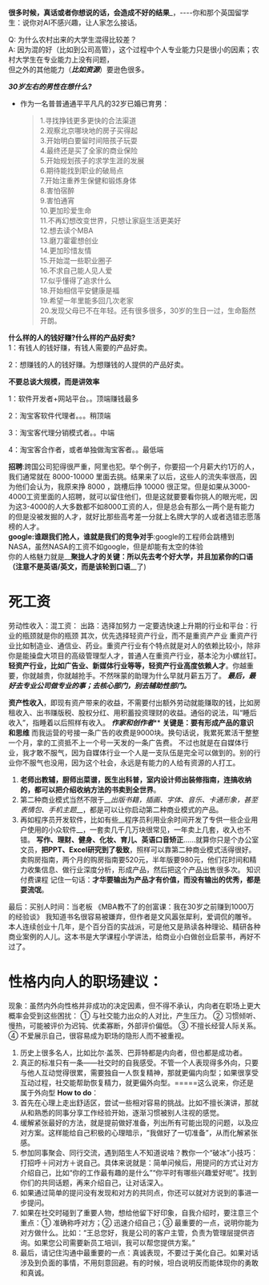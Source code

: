 __很多时候，真话或者你想说的话，会造成不好的结果___，----你和那个英国留学生：说你对AI不感兴趣，让人家怎么接话。  

Q: 为什么农村出来的大学生混得比较差？  
A: 因为混的好（比如到公司高管），这个过程中个人专业能力只是很小的因素；农村大学生在专业能力上没有问题，  
但之外的其他能力（__*比如资源*__）要逊色很多。



___30岁左右的男性在想什么?___
- 作为一名普普通通平平凡凡的32岁已婚已育男：
  > 1.寻找挣钱更多更快的合法渠道  
  > 2.观察北京哪块地的房子买得起  
  > 3.开始明白要留时间陪孩子玩耍  
  > 4.最终还是买了全家的商业保险  
  > 5.开始规划孩子的求学生涯的发展  
  > 6.期待能找到职业的破局点  
  > 7.开始注重养生保健和锻炼身体  
  > 8.害怕宿醉  
  > 9.害怕通宵  
  > 10.更加珍爱生命  
  > 11.不再幻想改变世界，只想让家庭生活更美好  
  > 12.想去读个MBA  
  > 13.磨刀霍霍想创业  
  > 14.更加珍惜友情  
  > 15.开始混一些职业圈子  
  > 16.不求自己能人见人爱  
  > 17.似乎懂得了追求什么  
  > 18.开始相信平安健康是福  
  > 19.希望一年里能多回几次老家  
  > 20.发现父母已不在年轻。还有很多很多，30岁的生日一过，生命豁然开朗。



__什么样的人的钱好赚?什么样的产品好卖?__  
1：有钱人的钱好赚，有钱人需要的产品好卖。

2：想赚钱的人的钱好赚。为想赚钱的人提供的产品好卖。

__不要总谈大规模，而是讲效率__

1：软件开发者+网站平台。。顶端赚钱最多

2：淘宝客软件代理者。。。稍顶端

3：淘宝客代理分销模式者。。中端

4：淘宝客合作者，或者单独做淘宝客者。。最低端

__招聘__:跨国公司犯得很严重，阿里也犯。举个例子，你要招一个月薪大约1万的人，我们通常就在 8000-10000 里面去挑。结果来了以后，这些人的流失率很高，因为他们会认为，我原来挣 8000 ，跳槽后挣 10000 很正常。但是如果从3000-4000工资里面的人招聘，就可以留住他们，但是这就要要看你挑人的眼光呢，因为这3-4000的人大多数都不如8000工资的人，但是总会有那么一两个是有能力的但是没被发掘的人才，就好比那些高考差一分就上名牌大学的人或者选错志愿落榜的人才。  
__google:谁跟我们抢人，谁就是我们的竞争对手__:google的工程师会跳槽到NASA，虽然NASA的工资不如google，但是却能有太空的体验  
你的人格魅力就是__**聚拢人才**__的关键：所以先去考个好大学，并且加紧你的__**口语**__（注意不是英语/英文，而是该轮到__**口语**__了)


# 死工资
劳动性收入：混工资： 出路：选择加努力 一定要选快速上升期的行业和平台：行业的瓶颈就是你的瓶颈
其次，优先选择轻资产行业，而不是重资产产业
重资产行业比如制造业、通信业、药业。重资产行业有个特点就是对人的依赖比较小，除非你是能操盘大项目的高级管理型人才，普通人在重资产行业，基本沦为小螺丝钉。  
__轻资产行业，比如广告业、新媒体行业等等，轻资产行业高度依赖人才__。你越重要，你就越贵，你就越抢手。不然咪蒙的助理为什么早就月薪五万了。
__*最后，最好去专业公司做专业的事；去核心部门，别去辅助性部门。*__  

__资产性收入__，即现有资产带来的收益，不需要付出额外劳动就能赚取的钱，比如房租收入、出书赚版税、股权分红、用积蓄投资理财的收益。通俗的说法，叫“睡后收入”，指睡着以后照样有收入。
*****作家和创作者*******
__关键是：要有形成产品的意识和思维__
而我运营的号接一条广告的收费是9000块。换句话说，我累死累活干整整一个月，拿的工资抵不上一个号一天发的一条广告费。
不过也就是在自媒体行业，我才敢不服气，因为自媒体行业一个人是一支队伍是完全可以做到的。别的行业你不服气也没用，因为这个社会，永远是有能力的人给有资源的人打工。
1. __老师出教辅，厨师出菜谱，医生出科普，室内设计师出装修指南，连搞收纳的，都可以把介绍收纳方法的书卖到全世界__。
2. 第二种商业模式当然不限于__*出版书籍，插画、字体、音乐、卡通形象，甚至表情包、手机主题*__，都是可以让你启动第二种商业模式的产品。
3. 再如程序员开发软件，比如有些__程序员利用业余时间开发了专供一些企业用户使用的小众软件__，一套卖几千几万块很常见，一年卖上几套，收入也不错。
__写作、理财、健身、化妆、育儿、英语口音矫正__……就算你只是个办公室文员，__把PPT、Excel研究到了极致__，照样可以靠第二种商业模式活得很好。
卖购房指南，两个月的购房指南要520元，半年版要980元，他们花时间和精力收集信息、做行业深度分析，形成产品，然后把这个产品出售很多次。
知识付费课程
记住一句话：__才华要输出为产品才有价值，而没有输出的优秀，都是耍流氓__。

最后：买别人时间：当老板
《MBA教不了的创富课：我在30岁之前赚到1000万的经验谈》
我知道书名很容易被嫌弃，但作者是文风嚣张犀利，爱调侃的雕爷。本人连续创业十几年，是个百分百的实战派，可是他又是熟读各种理论、精研各种商业案例的人儿。这本书是大学课程小学讲法，给商业小白做创业启蒙书，再好不过了。

# 性格内向人的职场建议：
现象：虽然内外向性格并非成功的决定因素，但不得不承认，内向者在职场上更大概率会受到这些困扰：
① 与社交能力出众的人对比，产生压力。
② 习惯倾听、慢热，可能被评价为迟钝、优柔寡断，外部评价偏低。
③ 不擅长经营人际关系。
④ 不爱展示自己，很容易成为职场的隐形人而不被重视。  

1. 历史上很多名人，比如比尔·盖茨、巴菲特都是内向者，但也都是成功者。
2. 真正的标准只有一条——社交时的自我感受。不管一个人表现得多外向，只要与他人互动觉得很累，需要独自一人恢复精神，那就更偏内向型；如果很享受互动过程，社交能帮助恢复精力，就更偏外向型。=====这么说来，你还是属于外向型
__How to do__：
1. 首先在心理上走出舒适区，尝试一些相对容易的挑战。比如不擅长演讲，那就从和熟悉的同事分享工作经验开始，逐渐习惯被别人注视的感觉。
2. 缓解紧张最好的方法，就是提前做好准备，列出所有可能出现的问题，以及应对方案。这样能给自己积极的心理暗示，“我做好了一切准备”，从而化解紧张感。
3. 参加同事聚会、同行交流，遇到陌生人不知道说啥？教你一个“破冰”小技巧：打招呼＋问对方＋说自己。具体来说就是：简单问候后，用提问的方式让对方介绍自己，比如“你的工作最有趣的是什么”“你平时有哪些兴趣爱好呢”。找到你们的共同话题，再来介绍自己，让对话深入。
3. 如果通过简单的提问没有发现和对方的共同点，你还可以就对方说到的事进一步提问。
4. 如果在社交时碰到了重要人物，想给他留下好印象，自我介绍时，要注意三个重点：① 准确称呼对方；② 迅速介绍自己；③ 最重要的一点，说明你能为对方做什么。比如：“王总您好，我是公司的客户主管，负责为管理层提供咨询。如果您公司需要新员工培训，我可以帮您提供方案。”
5. 最后，请记住沟通中最重要的一点：真诚表现，不要过于美化自己。如果对话涉及到负面的事情，不用刻意回避。有的时候，坦白说明反而能体现你的勇敢和真诚。
